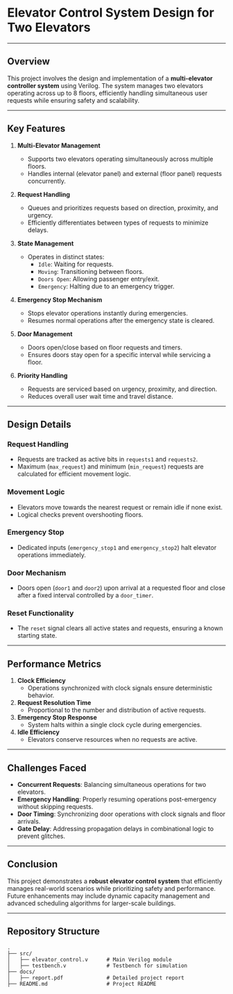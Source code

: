 # Elevator Control System Design for Two Elevators  


---

## Overview  
This project involves the design and implementation of a **multi-elevator controller system** using Verilog. The system manages two elevators operating across up to 8 floors, efficiently handling simultaneous user requests while ensuring safety and scalability.

---

## Key Features  
1. **Multi-Elevator Management**  
   - Supports two elevators operating simultaneously across multiple floors.  
   - Handles internal (elevator panel) and external (floor panel) requests concurrently.  

2. **Request Handling**  
   - Queues and prioritizes requests based on direction, proximity, and urgency.  
   - Efficiently differentiates between types of requests to minimize delays.  

3. **State Management**  
   - Operates in distinct states:  
     - `Idle`: Waiting for requests.  
     - `Moving`: Transitioning between floors.  
     - `Doors Open`: Allowing passenger entry/exit.  
     - `Emergency`: Halting due to an emergency trigger.  

4. **Emergency Stop Mechanism**  
   - Stops elevator operations instantly during emergencies.  
   - Resumes normal operations after the emergency state is cleared.  

5. **Door Management**  
   - Doors open/close based on floor requests and timers.  
   - Ensures doors stay open for a specific interval while servicing a floor.  

6. **Priority Handling**  
   - Requests are serviced based on urgency, proximity, and direction.  
   - Reduces overall user wait time and travel distance.  

---

## Design Details  
### Request Handling  
- Requests are tracked as active bits in `requests1` and `requests2`.  
- Maximum (`max_request`) and minimum (`min_request`) requests are calculated for efficient movement logic.  

### Movement Logic  
- Elevators move towards the nearest request or remain idle if none exist.  
- Logical checks prevent overshooting floors.  

### Emergency Stop  
- Dedicated inputs (`emergency_stop1` and `emergency_stop2`) halt elevator operations immediately.  

### Door Mechanism  
- Doors open (`door1` and `door2`) upon arrival at a requested floor and close after a fixed interval controlled by a `door_timer`.  

### Reset Functionality  
- The `reset` signal clears all active states and requests, ensuring a known starting state.  

---

## Performance Metrics  
1. **Clock Efficiency**  
   - Operations synchronized with clock signals ensure deterministic behavior.  
2. **Request Resolution Time**  
   - Proportional to the number and distribution of active requests.  
3. **Emergency Stop Response**  
   - System halts within a single clock cycle during emergencies.  
4. **Idle Efficiency**  
   - Elevators conserve resources when no requests are active.  

---

## Challenges Faced  
- **Concurrent Requests**: Balancing simultaneous operations for two elevators.  
- **Emergency Handling**: Properly resuming operations post-emergency without skipping requests.  
- **Door Timing**: Synchronizing door operations with clock signals and floor arrivals.  
- **Gate Delay**: Addressing propagation delays in combinational logic to prevent glitches.  

---

## Conclusion  
This project demonstrates a **robust elevator control system** that efficiently manages real-world scenarios while prioritizing safety and performance. Future enhancements may include dynamic capacity management and advanced scheduling algorithms for larger-scale buildings.  

---

## Repository Structure  
```plaintext
.
├── src/
│   ├── elevator_control.v      # Main Verilog module
│   ├── testbench.v             # Testbench for simulation
├── docs/
│   ├── report.pdf              # Detailed project report
├── README.md                   # Project README

